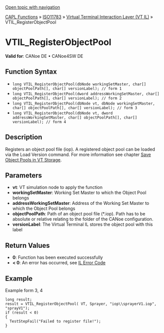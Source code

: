 [Open topic with navigation](../../../../../../CANoeDEFamily.htm#Topics/CAPLFunctions/ISO11783/ISOInteractionLayerVT/Functions/CAPLfunctionIso11783VTILRegisterObjectPool.md)

[CAPL Functions](../../../CAPLfunctions.md) » [ISO11783](../../CAPLfunctionsISO11783Overview.md) » [Virtual Terminal Interaction Layer (VT IL)](../CAPLfunctionsISOILVTOverview.md) » VTIL_RegisterObjectPool

# VTIL_RegisterObjectPool

**Valid for**: CANoe DE • CANoe4SW DE

## Function Syntax

- `long VTIL_RegisterObjectPool(dbNode workingSetMaster, char[] objectPoolPath[], char[] versionLabel); // form 1`
- `long VTIL_RegisterObjectPool(dword addressWorkingSetMaster, char[] objectPoolPath[], char[] versionLabel); // form 2`
- `long VTIL_RegisterObjectPool(dbNode vt, dbNode workingSetMaster, char[] objectPoolPath[], char[] versionLabel); // form 3`
- `long VTIL_RegisterObjectPool(dbNode vt, dword addressWorkingSetMaster, char[] objectPoolPath[], char[] versionLabel); // form 4`

## Description

Registers an object pool file (iop). A registered object pool can be loaded via the Load Version command. For more information see chapter [Save Object Pools in VT Storage](../../../../Shared/ISO11783/ISO11783ILVT.md).

## Parameters

- **vt**: VT simulation node to apply the function
- **workingSetMaster**: Working Set Master to which the Object Pool belongs
- **addressWorkingSetMaster**: Address of the Working Set Master to which the Object Pool belongs
- **objectPoolPath**: Path of an object pool file (*.iop). Path has to be absolute or relative relating to the folder of the CANoe configuration.
- **versionLabel**: The Virtual Terminal IL stores the object pool with this label

## Return Values

- **0**: Function has been executed successfully
- **< 0**: An error has occurred, see [IL Error Code](../../../CAPLfunctionsISOj1939ErrorCodes.md)

## Example

Example form 3, 4

```plaintext
long result;
result = VTIL_RegisterObjectPool( VT, Sprayer, "iop\\sprayerV1.iop", "sprayV1");
if (result < 0)
{
  TestStepFail("Failed to register file!");
}
```
